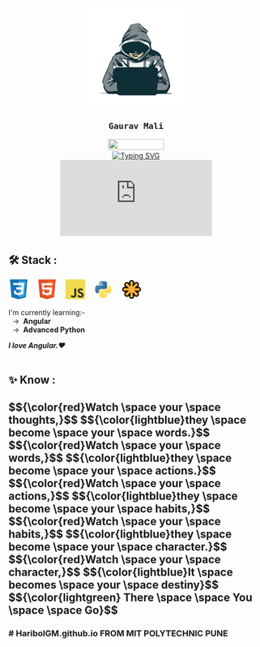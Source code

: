 



<div align='center'>
  <div>
    <img src='https://github.com/AshishAntil07/AshishAntil07/blob/home/Prog.png' width='200px' height='200px'>
  </div>
  <h3>
    <pre>Gaurav Mali</pre>
  </h3>
  <div><img src="https://komarev.com/ghpvc/?username=AshishAntil07&style=flat-square&color=6ec6de" height='21px' width = '110px'/></div>
</div>

<div align='center'>
  <a href="https://git.io/typing-svg"><img src="https://readme-typing-svg.herokuapp.com?font=Fira+Code%2c+consolas&size=25&duration=5000&pause=200&color=6ec6de&center=true&vCenter=true&width=1000&lines=It's+Ashish%2C+a+programmer+from+India.;Taking+tutorials+from+Youtube.;Self-taught+programmer+and+tech+enthusiast.;2%2B+years+of+experience+in+web+development." alt="Typing SVG" /></a>
</div>

<div align='center'>
  <a href='https://github.com/AshishAntil07/'>
    <embed src="https://type-svg.herokuapp.com/TypingText.svg?text=It's+Ashish%2C+a+programmer+from+India.+|+Taking+tutorials+from+Youtube.+|+Self-taught+programmer+and+tech+enthusiast.+|+2%2B+years+of+experience+in+web+development.&family=consolas&color=#6ec6de&timePerChar=80&rest=1000" type='image/svg+xml'>
  </a>
</div>

## 🛠 Stack :
<div>
  <img src="https://github.com/devicons/devicon/blob/master/icons/css3/css3-original.svg"  title="CSS3" alt="CSS" width="40" height="40"/>&nbsp;&nbsp;&nbsp;
  <img src="https://github.com/devicons/devicon/blob/master/icons/html5/html5-original.svg" title="HTML5" alt="HTML" width="40" height="40"/>&nbsp;&nbsp;&nbsp;
  <img src="https://github.com/devicons/devicon/blob/master/icons/javascript/javascript-original.svg" title="JavaScript" alt="JavaScript" width="40" height="40"/>&nbsp;&nbsp;&nbsp;
  <img src="https://github.com/devicons/devicon/blob/master/icons/python/python-original.svg" title="Python" alt="Python" width="40" height="40"/>&nbsp;&nbsp;&nbsp;
  <img src='https://github.com/AshishAntil07/AshishAntil07/blob/home/SVGLogo.png' title='SVG' alt='SVG' width='40' height='40'>
</div>

I'm currently learning:-<br>
&nbsp; &rarr; &nbsp;**Angular**<br>
&nbsp; &#8594; &nbsp;**Advanced Python**

**_I love Angular.❤_**
<br><br>



## ✨ Know :


<h2>

  
<div> 
  $${\color{red}Watch \space your \space thoughts,}$$
$${\color{lightblue}they \space become \space your \space words.}$$
 </div>


 <div>  
 $${\color{red}Watch \space your \space words,}$$
   $${\color{lightblue}they \space become \space your \space actions.}$$

 </div>

<div> 
   $${\color{red}Watch \space your \space actions,}$$
 $${\color{lightblue}they \space become \space your \space habits,}$$
 </div>

<div> 
   $${\color{red}Watch \space your \space habits,}$$
 $${\color{lightblue}they \space become \space your \space character.}$$
 </div>

<div> 
 $${\color{red}Watch \space your \space character,}$$
  $${\color{lightblue}It \space  becomes \space your \space destiny}$$
 </div>


<div> 
 $${\color{lightgreen} There \space \space   You \space \space  Go}$$

 </div>
</h2>
<h3># HaribolGM.github.io
FROM MIT POLYTECHNIC PUNE
</h3>

